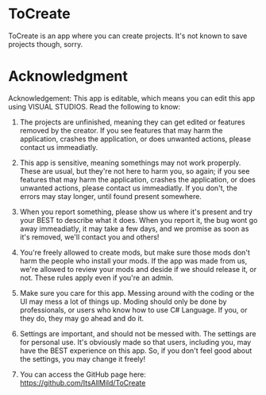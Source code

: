# ToCreate
ToCreate is an app where you can create projects. It's not known to save projects though, sorry.

# Acknowledgment
Acknowledgement:
This app is editable, which means you can edit this app using VISUAL STUDIOS.
Read the following to know:

1. The projects are unfinished, meaning they can get edited or features removed by the creator. If you see features that may harm the application, crashes the application, or does unwanted actions, please contact us immeadiatly.

2. This app is sensitive, meaning somethings may not work properply. These are usual, but they're not here to harm you, so again; if you see features that may harm the application, crashes the application, or does unwanted actions, please contact us immeadiatly. If you don't, the errors may stay longer, until found present somewhere.

3. When you report something, please show us where it's present and try your BEST to describe what it does. When you report it, the bug wont go away immeadiatly, it may take a few days, and we promise as soon as it's removed, we'll contact you and others!

4. You're freely allowed to create mods, but make sure those mods don't harm the people who install your mods. If the app was made from us, we're allowed to review your mods and deside if we should release it, or not. These rules apply even if you're an admin.

5. Make sure you care for this app. Messing around with the coding or the UI may mess a lot of things up. Moding should only be done by professionals, or users who know how to use C# Language. If you, or they do, they may go ahead and do it.

6. Settings are important, and should not be messed with. The settings are for personal use. It's obviously made so that users, including you, may have the BEST experience on this app. So, if you don't feel good about the settings, you may change it freely!

7. You can access the GitHub page here: https://github.com/ItsAllMild/ToCreate
